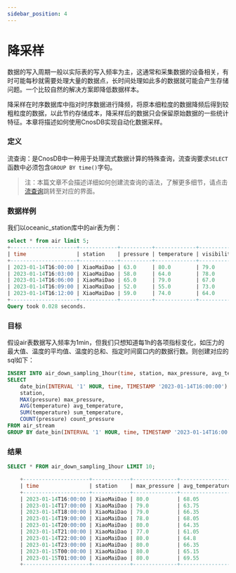 ```yaml
---
sidebar_position: 4
---
```


# 降采样

数据的写入周期一般以实际表的写入频率为主，这通常和采集数据的设备相关，有时可能每秒就需要处理大量的数据点，长时间处理如此多的数据就可能会产生存储问题。一个比较自然的解决方案即降低数据样本。

降采样在时序数据库中指对时序数据进行降频，将原本细粒度的数据降频后得到较粗粒度的数据，以此节约存储成本，降采样后的数据只会保留原始数据的一些统计特征。本章将描述如何使用CnosDB实现自动化数据采样。


### 定义

流查询：是CnosDB中一种用于处理流式数据计算的特殊查询，流查询要求```SELECT```函数中必须包含```GROUP BY time()```字句。

>注：本篇文章不会描述详细如何创建流查询的语法，了解更多细节，请点击[流查询](../reference/sql#流查询)跳转至对应的界面。

### 数据样例

我们以oceanic_station库中的air表为例：

```sql
select * from air limit 5;
+---------------------+------------+----------+-------------+------------+
| time                | station    | pressure | temperature | visibility |
+---------------------+------------+----------+-------------+------------+
| 2023-01-14T16:00:00 | XiaoMaiDao | 63.0     | 80.0        | 79.0       |
| 2023-01-14T16:03:00 | XiaoMaiDao | 58.0     | 64.0        | 78.0       |
| 2023-01-14T16:06:00 | XiaoMaiDao | 65.0     | 79.0        | 67.0       |
| 2023-01-14T16:09:00 | XiaoMaiDao | 52.0     | 55.0        | 73.0       |
| 2023-01-14T16:12:00 | XiaoMaiDao | 59.0     | 74.0        | 64.0       |
+---------------------+------------+----------+-------------+------------+
Query took 0.028 seconds.
```

### 目标

假设air表数据写入频率为1min，但我们只想知道每1h的各项指标变化，如压力的最大值、温度的平均值、温度的总和、指定时间窗口内的数据行数。则创建对应的sql如下：

```sql
INSERT INTO air_down_sampling_1hour(time, station, max_pressure, avg_temperature, sum_temperature, count_pressure) 
SELECT 
	date_bin(INTERVAL '1' HOUR, time, TIMESTAMP '2023-01-14T16:00:00') time, 
	station, 
	MAX(pressure) max_pressure, 
	AVG(temperature) avg_temperature, 
	SUM(temperature) sum_temperature, 
	COUNT(pressure) count_pressure 
FROM air_stream 
GROUP BY date_bin(INTERVAL '1' HOUR, time, TIMESTAMP '2023-01-14T16:00:00'), station;
```

### 结果

```sql
SELECT * FROM air_down_sampling_1hour LIMIT 10;

    +---------------------+------------+--------------+-----------------+-----------------+----------------+
    | time                | station    | max_pressure | avg_temperature | sum_temperature | count_pressure |
    +---------------------+------------+--------------+-----------------+-----------------+----------------+
    | 2023-01-14T16:00:00 | XiaoMaiDao | 80.0         | 68.05           | 1361.0          | 20             |
    | 2023-01-14T17:00:00 | XiaoMaiDao | 79.0         | 63.75           | 1275.0          | 20             |
    | 2023-01-14T18:00:00 | XiaoMaiDao | 79.0         | 66.35           | 1327.0          | 20             |
    | 2023-01-14T19:00:00 | XiaoMaiDao | 78.0         | 68.05           | 1361.0          | 20             |
    | 2023-01-14T20:00:00 | XiaoMaiDao | 80.0         | 64.35           | 1287.0          | 20             |
    | 2023-01-14T21:00:00 | XiaoMaiDao | 77.0         | 61.05           | 1221.0          | 20             |
    | 2023-01-14T22:00:00 | XiaoMaiDao | 80.0         | 64.8            | 1296.0          | 20             |
    | 2023-01-14T23:00:00 | XiaoMaiDao | 80.0         | 66.35           | 1327.0          | 20             |
    | 2023-01-15T00:00:00 | XiaoMaiDao | 80.0         | 65.15           | 1303.0          | 20             |
    | 2023-01-15T01:00:00 | XiaoMaiDao | 80.0         | 69.55           | 1391.0          | 20             |
    +---------------------+------------+--------------+-----------------+-----------------+----------------+
```

